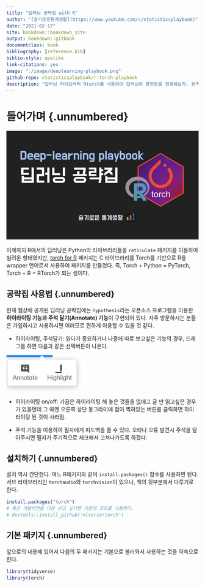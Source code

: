 ```yaml
---
title: "딥러닝 공략집 with R"
author: "[슬기로운통계생활](https://www.youtube.com/c/statisticsplaybook)"
date: "2021-02-17"
site: bookdown::bookdown_site
output: bookdown::gitbook
documentclass: book
bibliography: [reference.bib]
biblio-style: apalike
link-citations: yes
image: "./image/deeplearning-playbook.png"
github-repo: statisticsplaybook/r-torch-playbook
description: "딥러닝 라이브러리 Rtorch를 사용하여 딥러닝의 끝판왕을 정복해보자. 본격 R 딥러닝 공략집"
---
```


# 들어가며 {.unnumbered}

![](./image/deeplearning-playbook.png)

이제까지 R에서의 딥러닝은 Python의 라이브러리들을 `reticulate` 패키지를 이용하여 빌려온 형태였지만, [torch for R](https://torch.mlverse.org/) 패키지는 C 라이브러리를 Torch를 기반으로 R을 wrapper 언어로서 사용하여 패키지를 만들었다. 즉, Torch + Python = PyTorch, Torch + R = RTorch가 되는 셈이다.

## 공략집 사용법 {.unnumbered}

현재 웹상에 공개된 딥러닝 공략집에는 `hypothesis`라는 오픈소스 프로그램을 이용한 **하이라이팅 기능과 주석 달기(Annotate) 기능**이 구현되어 있다. 자주 방문하시는 분들은 가입하시고 사용하시면 여러모로 편하게 이용할 수 있을 것 같다.

-   하이라이팅, 주석달기: 읽다가 중요하거나 나중에 따로 보고싶은 기능의 경우, 드래그를 하면 다음과 같은 선택버튼이 나온다.

![](./image/annotation.jpg)

-   하이라이팅 on/off: 가끔은 하이라이팅 해 놓은 것들을 없애고 글 만 읽고싶은 경우가 있을텐데 그 때엔 오른쪽 상단 동그라미에 점이 찍혀있는 버튼를 클릭하면 하이라이팅 된 것이 사라짐.

-   주석 기능을 이용하여 필자에게 피드백을 줄 수 있다. 오타나 오류 발견시 주석을 달아주시면 필자가 주기적으로 체크해서 고쳐나가도록 하겠다.

## 설치하기 {.unnumbered}

설치 역시 간단한다. 여느 R패키지와 같이 `install.packages()` 함수를 사용하면 된다. 서브 라이브러리인 `torchaudio`와 `torchvision`이 있으나, 책의 뒷부분에서 다루기로 한다.


```r
install.packages("torch")
# 혹은 개발버전을 다운 받고 싶다면 다음의 코드를 사용한다.
# devtools::install_github("mlverse/torch")
```



## 기본 패키지 {.unnumbered}

앞으로의 내용에 있어서 다음의 두 패키지는 기본으로 불러와서 사용하는 것을 약속으로 한다.


```r
library(tidyverse)
library(torch)
```
